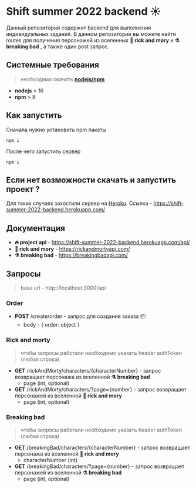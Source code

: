 # **Shift summer 2022 backend ☀️**

Данный репозиторий содержит backend для выполнения индивидуальных заданий. В данном репозитории вы можете найти routes для получения персонажей из вселенных **🧪 rick and mory** и **⚗️ breaking bad** , a также один post запрос.

## Системные требования

> необходимо скачать [**nodejs/npm**](https://nodejs.org/en/download/)

- **nodejs** > 16
- **npm** > 8

## Как запустить

Сначала нужно установить npm пакеты

```
npm i
```

После чего запустить сервер

```
npm i
```

## Если нет возможности скачать и запустить проект ?

Для таких случаях захостили сервер на [Heroku](https://dashboard.heroku.com/). Ссылка - https://shift-summer-2022-backend.herokuapp.com/

## Документация

- **🔥 project api** - https://shift-summer-2022-backend.herokuapp.com/api/
- **🧪 rick and mory** - https://rickandmortyapi.com/
- **⚗️ breaking bad** - https://breakingbadapi.com/

## Запросы

> base url - http://localhost:3000/api

### Order

- **POST** /create/order - запрос для создание заказа 📦
  - body - { order: object }

### Rick and morty

> чтобы запросы работали необходимо указать header authToken (любая строка)

- **GET** /rickAndMorty/characters/{characterNumber} - запрос возвращает персонажа из вселенной **⚗️ breaking bad**
  - page (int, optional)
- **GET** /rickAndMorty/characters/?page={number} - запрос возвращает персонажей из вселенной **🧪 rick and mory**
  - page (int, optional)

### Breaking bad

> чтобы запросы работали необходимо указать header authToken (любая строка)

- **GET** /breakingBad/characters/{characterNumber} - запрос возвращает персонажа из вселенной **🧪 rick and mory**
  - characterNumber (int)
- **GET** /breakingBad/characters/?page={number} - запрос возвращает персонажей из вселенной **⚗️ breaking bad**
  - page (int, optional)
